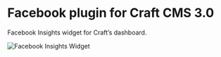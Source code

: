 # Facebook plugin for Craft CMS 3.0

Facebook Insights widget for Craft’s dashboard.

![Facebook Insights Widget](https://dukt.net/uploads/plugin-screenshots/facebook/facebook-insights.png)